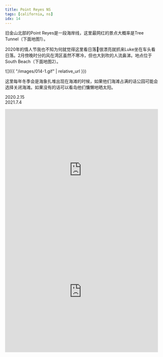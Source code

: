 ```yaml
---
title: Point Reyes NS
tags: [california, ns]
idx: 14
---
```


旧金山北部的Point Reyes是一段海岸线，这里最网红的景点大概率是Tree Tunnel（下面地图1）。

2020年的情人节我也不知为何就觉得这里看日落🌄很漂亮就抓来Luke坐在车头看日落。2月傍晚时分的风在湾区虽然不寒冷，但也大到吹的人流鼻涕。地点位于South Beach（下面地图2）。

![]({{ "/images/014-1.gif" | relative_url }})

这里每年冬季会是海象扎堆出现在海滩的时候，如果他们海滩占满的话公园可能会选择关闭海滩。如果没有的话可以看岛他们慵懒地晒太阳。

2020.2.15<br>
2021.7.4

<iframe src="https://www.google.com/maps/embed?pb=!1m14!1m8!1m3!1d401918.26497537165!2d-122.9463377!3d38.0939793!3m2!1i1024!2i768!4f13.1!3m3!1m2!1s0x8085d30397331547%3A0x67d9fbcb53748024!2sCypress%20Tree%20Tunnel!5e0!3m2!1sen!2sus!4v1652161248152!5m2!1sen!2sus" width="100%" height="400" style="border:0;" allowfullscreen="" loading="lazy" referrerpolicy="no-referrer-when-downgrade"></iframe>

<iframe src="https://www.google.com/maps/embed?pb=!1m14!1m8!1m3!1d402184.1852398912!2d-122.9913271!3d38.0455963!3m2!1i1024!2i768!4f13.1!3m3!1m2!1s0x8085da0026f141b9%3A0x981e15fb928f2397!2sPoint%20Reyes%20Beach%20South!5e0!3m2!1sen!2sus!4v1652161324475!5m2!1sen!2sus" width="100%" height="400" style="border:0;" allowfullscreen="" loading="lazy" referrerpolicy="no-referrer-when-downgrade"></iframe>
